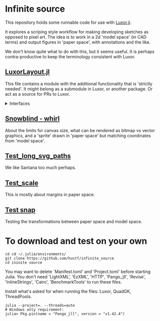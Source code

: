 # Infinite source

This repository holds some runnable code for use with [Luxor.jl](https://github.com/JuliaGraphics/Luxor.jl).

It explores a scriping style workflow for making developing sketches as opposed to pixel art. The idea is to work in a 2d 'model space' (in CAD terms) and output figures in 'paper space', with annotations and the like.

We don't know quite what to do with this, but it seems useful. It is perhaps contra-productive to keep the terminology consistent with Luxor.

## [LuxorLayout.jl](LuxorLayout.jl)
This file contains a module with the additional functionality that is 'strictly needed'. It might belong as a submodule in Luxor, or another package. Or act as a source for PRs to Luxor.

<details>
  <summary>Interfaces</summary>
  
  ### Public interface

 1. Margins and limiting width or height
    * margins_get
    * margins_set

 2. Inkextent
    * encompass
    * inkextent_user_with_margin
    * inkextent_reset
    * inkextent_user_get
    * point_device_get
    * point_user_get

 3. Overlay file

    Internal only

 4. Snap
     -> png and svg sequential files
     -> png in memory
     uses a second threadto add overlays.

    * snap
    * countimage_setvalue

 5. Utilities for user and debugging

     * mark_inkextent
     * rotation_device_get

  ### All functions, structured
  ```
 1. Margins and limiting width or height
    margins_get, margins_set, Margins, 
    scale_limiting_get,
    LIMITING_WIDTH[], LIMITING_HEIGHT[]

 2. Inkextent
    encompass, inkextent_user_with_margin
    inkextent_reset, inkextent_user_get, 
    inkextent_set, inkextent_device_get, 
    point_device_get, point_user_get

 3. Overlay file
    This is normally run in a second
    thread with a separate Cairo 
    instance.

    byte_description, overlay_file,
    assert_second_thread, assert_file_exists

 4. Snap
     -> png and svg sequential files
     -> png in memory
     uses a second threadto add overlays.

    snap, countimage, countimage_setvalue,
    text_on_overlay

 5. Utilities for user and debugging

     mark_inkextent, mark_cs, 
     rotation_device_get
  ```
</details>



## [Snowblind - whirl](Snowblind%20-%20whirl.md)

About the limits for canvas size, what can be rendered as bitmap vs vector graphics, and a 'sprite' drawn in 'paper space' but matching coordinates from 'model space'.

## [Test_long_svg_paths](test_long_svg_paths.md)

We like Santana too much perhaps.

## [Test_scale](test_scale.md)

This is mostly about margins in paper space.

## [Test snap](test_snap.md)

Testing the transformations between paper space and model space.

# To download and test on your own

```
cd cd ~/.julia/environments/
git clone https://github.com/hustf/infinite_source
cd ininite source
```

You may want to delete `Manifest.toml' and 'Project.toml' before starting Julia. You don't need 'LightXML', 'EzXML', 'HTTP', 'Pango_jll', 'Revise', 'InlineStrings', 'Cairo', 'BenchmarkTools' to run these files. 

Install what's asked for when running the files: Luxor, QuadGK, ThreadPools. 

```
julia --project=. --threads=auto
# Windows only requirement:
julia> Pkg.pin(name = "Pango_jll", version = "v1.42.4")
```
